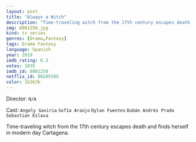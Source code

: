 ```yaml
---
layout: post
title: "Always a Witch"
description: "Time-traveling witch from the 17th century escapes death and finds herself in modern day Cartagena..."
img: 8001250.jpg
kind: tv series
genres: [Drama,Fantasy]
tags: Drama Fantasy 
language: Spanish
year: 2019
imdb_rating: 6.3
votes: 1835
imdb_id: 8001250
netflix_id: 80205595
color: 1b263b
---
```

Director: `N/A`  

Cast: `Angely Gaviria` `Sofía Araújo` `Dylan Fuentes` `Dubán Andrés Prado` `Sebastian Eslava` 

Time-traveling witch from the 17th century escapes death and finds herself in modern day Cartagena.